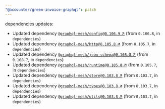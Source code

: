 ```yaml
---
"@accounter/green-invoice-graphql": patch
---
```

dependencies updates:
  - Updated dependency [`@graphql-mesh/config@0.106.9` ↗︎](https://www.npmjs.com/package/@graphql-mesh/config/v/0.106.9) (from `0.106.8`, in `dependencies`)
  - Updated dependency [`@graphql-mesh/http@0.105.8` ↗︎](https://www.npmjs.com/package/@graphql-mesh/http/v/0.105.8) (from `0.105.7`, in `dependencies`)
  - Updated dependency [`@graphql-mesh/json-schema@0.108.8` ↗︎](https://www.npmjs.com/package/@graphql-mesh/json-schema/v/0.108.8) (from `0.108.7`, in `dependencies`)
  - Updated dependency [`@graphql-mesh/runtime@0.105.8` ↗︎](https://www.npmjs.com/package/@graphql-mesh/runtime/v/0.105.8) (from `0.105.7`, in `dependencies`)
  - Updated dependency [`@graphql-mesh/store@0.103.8` ↗︎](https://www.npmjs.com/package/@graphql-mesh/store/v/0.103.8) (from `0.103.7`, in `dependencies`)
  - Updated dependency [`@graphql-mesh/types@0.103.8` ↗︎](https://www.npmjs.com/package/@graphql-mesh/types/v/0.103.8) (from `0.103.7`, in `dependencies`)
  - Updated dependency [`@graphql-mesh/utils@0.103.8` ↗︎](https://www.npmjs.com/package/@graphql-mesh/utils/v/0.103.8) (from `0.103.7`, in `dependencies`)

